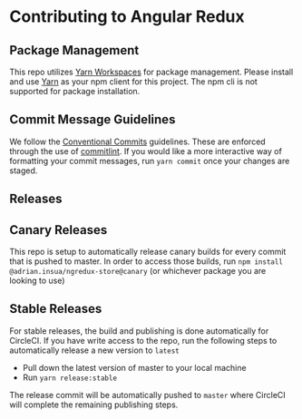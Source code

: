 # Contributing to Angular Redux

## Package Management

This repo utilizes [Yarn Workspaces](https://yarnpkg.com/lang/en/docs/workspaces/) for package management. Please install and use [Yarn](https://yarnpkg.com/en/docs/getting-started) as your npm client for this project. The npm cli is not supported for package installation.

## Commit Message Guidelines

We follow the [Conventional Commits](https://conventionalcommits.org/) guidelines. These are enforced through the use of [commitlint](http://marionebl.github.io/commitlint). If you would like a more interactive way of formatting your commit messages, run `yarn commit` once your changes are staged.

## Releases

## Canary Releases

This repo is setup to automatically release canary builds for every commit that is pushed to master. In order to access those builds, run `npm install @adrian.insua/ngredux-store@canary` (or whichever package you are looking to use)

## Stable Releases

For stable releases, the build and publishing is done automatically for CircleCI. If you have write access to the repo, run the following steps to automatically release a new version to `latest`

-   Pull down the latest version of master to your local machine
-   Run `yarn release:stable`

The release commit will be automatically pushed to `master` where CircleCI will complete the remaining publishing steps.
